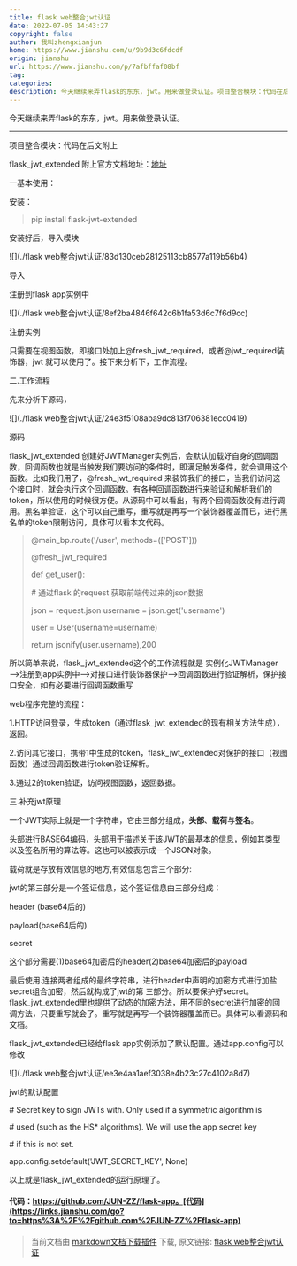 ```yaml
---
title: flask web整合jwt认证
date: 2022-07-05 14:43:27
copyright: false
author: 我叫zhengxianjun
home: https://www.jianshu.com/u/9b9d3c6fdcdf
origin: jianshu
url: https://www.jianshu.com/p/7afbffaf08bf
tag: 
categories: 
description: 今天继续来弄flask的东东，jwt。用来做登录认证。项目整合模块：代码在后文附上flask_jwt...
---
```


今天继续来弄flask的东东，jwt。用来做登录认证。

---

项目整合模块：代码在后文附上

flask\_jwt\_extended 附上官方文档地址：[地址](https://links.jianshu.com/go?to=https%3A%2F%2Fflask-jwt-extended.readthedocs.io%2Fen%2Flatest%2F)

一基本使用：

安装：

> pip install flask-jwt-extended

安装好后，导入模块

![](./flask web整合jwt认证/83d130ceb28125113cb8577a119b56b4)

导入

注册到flask app实例中

![](./flask web整合jwt认证/8ef2ba4846f642c6b1fa53d6c7f6d9cc)

注册实例

只需要在视图函数，即接口处加上@fresh\_jwt\_required，或者@jwt\_required装饰器，jwt 就可以使用了。接下来分析下，工作流程。

二.工作流程

先来分析下源码，

![](./flask web整合jwt认证/24e3f5108aba9dc813f706381ecc0419)

源码

flask\_jwt\_extended 创建好JWTManager实例后，会默认加载好自身的回调函数，回调函数也就是当触发我们要访问的条件时，即满足触发条件，就会调用这个函数。比如我们用了，@fresh\_jwt\_required 来装饰我们的接口，当我们访问这个接口时，就会执行这个回调函数。有各种回调函数进行来验证和解析我们的token，所以使用的时候很方便。从源码中可以看出，有两个回调函数没有进行调用。黑名单验证，这个可以自己重写，重写就是再写一个装饰器覆盖而已，进行黑名单的token限制访问，具体可以看本文代码。

> @main\_bp.route('/user', methods=(\['POST'\]))
>
> @fresh\_jwt\_required
>
> def get\_user():
>
> \# 通过flask 的request 获取前端传过来的json数据
>
> json = request.json username = json.get('username')
>
> user = User(username=username)
>
> return jsonify(user.username),200

所以简单来说，flask\_jwt\_extended这个的工作流程就是 实例化JWTManager——>注册到app实例中——>对接口进行装饰器保护——>回调函数进行验证解析，保护接口安全，如有必要进行回调函数重写

web程序完整的流程：

1.HTTP访问登录，生成token（通过flask\_jwt\_extended的现有相关方法生成），返回。

2.访问其它接口，携带1中生成的token，flask\_jwt\_extended对保护的接口（视图函数）通过回调函数进行token验证解析。

3.通过2的token验证，访问视图函数，返回数据。

三.补充jwt原理

一个JWT实际上就是一个字符串，它由三部分组成，**头部**、**载荷**与**签名**。

头部进行BASE64编码，头部用于描述关于该JWT的最基本的信息，例如其类型以及签名所用的算法等。这也可以被表示成一个JSON对象。

载荷就是存放有效信息的地方,有效信息包含三个部分:

jwt的第三部分是一个签证信息，这个签证信息由三部分组成：

header (base64后的)

payload(base64后的)

secret

这个部分需要(1)base64加密后的header(2)base64加密后的payload

最后使用.连接两者组成的最终字符串，进行header中声明的加密方式进行加盐secret组合加密，然后就构成了jwt的第 三部分。所以要保护好secret。flask\_jwt\_extended里也提供了动态的加密方法，用不同的secret进行加密的回调方法，只要重写就会了。重写就是再写一个装饰器覆盖而已。具体可以看源码和文档。

flask\_jwt\_extended已经给flask app实例添加了默认配置。通过app.config可以修改

![](./flask web整合jwt认证/ee3e4aa1aef3038e4b23c27c4102a8d7)

jwt的默认配置

\# Secret key to sign JWTs with. Only used if a symmetric algorithm is

\# used (such as the HS\* algorithms). We will use the app secret key

\# if this is not set.

app.config.setdefault('JWT\_SECRET\_KEY', None)

以上就是flask\_jwt\_extended的运行原理了。

#### 代码：https://github.com/JUN-ZZ/flask-app。[代码](https://links.jianshu.com/go?to=https%3A%2F%2Fgithub.com%2FJUN-ZZ%2Fflask-app)

> 当前文档由 [markdown文档下载插件](https://github.com/kscript/markdown-download) 下载, 原文链接: [flask web整合jwt认证](https://www.jianshu.com/p/7afbffaf08bf)  